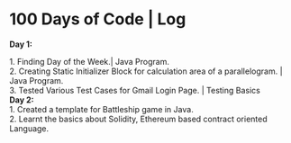 <h1> <b> 100 Days of Code | Log </b> </h1>

<b>Day 1:</b>
   <div>
    1. Finding Day of the Week.| Java Program. <br>
    2. Creating Static Initializer Block for calculation area of a parallelogram. | Java Program.<br>
    3. Tested Various Test Cases for Gmail Login Page. | Testing Basics
  </div>
<b>Day 2:</b>
   <div>
    1. Created a template for Battleship game in Java. <br>
    2. Learnt the basics about Solidity, Ethereum based contract oriented Language.
   </div>
